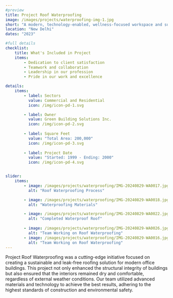 ```yaml
---
#preview
title: Project Roof Waterproofing
image: /images/projects/waterproofing-img-1.jpg
short: "A modern, technology-enabled, wellness-focused workspace and sustainable office…"
location: "New Delhi"
dates: "2023"

#full details
checklist:
    title: What's Included in Project
    items:
        - Dedication to client satisfaction
        - Teamwork and collaboration
        - Leadership in our profession
        - Pride in our work and excellence

details:
    items:
        - label: Sectors
          value: Commercial and Residential
          icon: /img/icon-pd-1.svg

        - label: Owner
          value: Green Building Solutions Inc.
          icon: /img/icon-pd-2.svg
        
        - label: Square Feet
          value: "Total Area: 200,000"
          icon: /img/icon-pd-3.svg
        
        - label: Project Date
          value: "Started: 1999 - Ending: 2000"
          icon: /img/icon-pd-4.svg


slider: 
    items:
        - image: /images/projects/waterproofing/IMG-20240829-WA0017.jpg
          alt: "Roof Waterproofing Process"

        - image: /images/projects/waterproofing/IMG-20240829-WA0018.jpg
          alt: "Waterproofing Materials"

        - image: /images/projects/waterproofing/IMG-20240829-WA0022.jpg
          alt: "Completed Waterproof Roof"
        
        - image: /images/projects/waterproofing/IMG-20240829-WA0026.jpg
          alt: "Team Working on Roof Waterproofing"
        - image: /images/projects/waterproofing/IMG-20240829-WA0016.jpg
          alt: "Team Working on Roof Waterproofing"
---
```


Project Roof Waterproofing was a cutting-edge initiative focused on creating a sustainable and leak-free roofing solution for modern office buildings. This project not only enhanced the structural integrity of buildings but also ensured that the interiors remained dry and comfortable, regardless of external weather conditions. Our team utilized advanced materials and technology to achieve the best results, adhering to the highest standards of construction and environmental safety.
